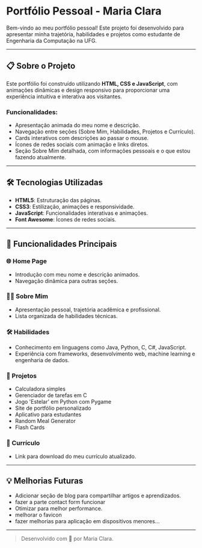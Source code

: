 # Portfólio Pessoal - Maria Clara

Bem-vindo ao meu portfólio pessoal! Este projeto foi desenvolvido para apresentar minha trajetória, habilidades e projetos como estudante de Engenharia da Computação na UFG.

---

## 📋 Sobre o Projeto
Este portfólio foi construído utilizando **HTML, CSS e JavaScript**, com animações dinâmicas e design responsivo para proporcionar uma experiência intuitiva e interativa aos visitantes.

### Funcionalidades:
- Apresentação animada do meu nome e descrição.
- Navegação entre seções (Sobre Mim, Habilidades, Projetos e Currículo).
- Cards interativos com descrições ao passar o mouse.
- Ícones de redes sociais com animação e links diretos.
- Seção Sobre Mim detalhada, com informações pessoais e o que estou fazendo atualmente.

---

## 🛠 Tecnologias Utilizadas
- **HTML5**: Estruturação das páginas.
- **CSS3**: Estilização, animações e responsividade.
- **JavaScript**: Funcionalidades interativas e animações.
- **Font Awesome**: Ícones de redes sociais.

---

## 🚀 Funcionalidades Principais

### 🌐 Home Page
- Introdução com meu nome e descrição animados.
- Navegação dinâmica para outras seções.

### 👩‍💻 Sobre Mim
- Apresentação pessoal, trajetória acadêmica e profissional.
- Lista organizada de habilidades técnicas.

### 🛠 Habilidades
- Conhecimento em linguagens como Java, Python, C, C#, JavaScript.
- Experiência com frameworks, desenvolvimento web, machine learning e engenharia de dados.

### 📂 Projetos
- Calculadora simples
- Gerenciador de tarefas em C
- Jogo 'Estelar' em Python com Pygame
- Site de portfólio personalizado
- Aplicativo para estudantes
- Random Meal Generator
- Flash Cards

### 📄 Currículo
- Link para download do meu currículo atualizado.

---

## 💡 Melhorias Futuras
- Adicionar seção de blog para compartilhar artigos e aprendizados.
- fazer a parte contact form funcionar 
- Otimizar para melhor performance.
- melhorar o favicon
- fazer melhorias para aplicação em dispositivos menores...

---

> Desenvolvido com 💜 por Maria Clara.

